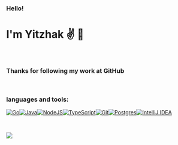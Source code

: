 ### **Hello!**

# I'm Yitzhak ✌ 🖖

<br />

### Thanks for following my work at GitHub

<br />

### **languages and tools:**

[1]: https://golang.org/
[2]: https://openjdk.java.net/
[3]: https://nodejs.org/en/
[4]: https://www.typescriptlang.org/
[5]: https://git-scm.com/
[6]: https://www.postgresql.org/
[7]: https://www.jetbrains.com/idea/



[![Go](https://img.shields.io/badge/go-%2300ADD8.svg?style=for-the-badge&logo=go&logoColor=white)][1][![Java](https://img.shields.io/badge/java-%23ED8B00.svg?style=for-the-badge&logo=java&logoColor=white)][2][![NodeJS](https://img.shields.io/badge/node.js-6DA55F?style=for-the-badge&logo=node.js&logoColor=white)][3][![TypeScript](https://img.shields.io/badge/typescript-%23007ACC.svg?style=for-the-badge&logo=typescript&logoColor=white)][4][![Git](https://img.shields.io/badge/git-%23F05033.svg?style=for-the-badge&logo=git&logoColor=white)][5][![Postgres](https://img.shields.io/badge/postgres-%23316192.svg?style=for-the-badge&logo=postgresql&logoColor=white)][6][![IntelliJ IDEA](https://img.shields.io/badge/IntelliJIDEA-000000.svg?style=for-the-badge&logo=intellij-idea&logoColor=white)][7]

<br />

![](https://visitor-badge.glitch.me/badge?page_id=betancour.betancour)
